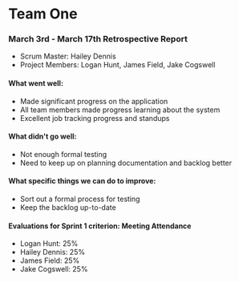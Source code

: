 # Team One

### March 3rd - March 17th Retrospective Report

* Scrum Master: Hailey Dennis
* Project Members: Logan Hunt, James Field, Jake Cogswell

#### What went well:
* Made significant progress on the application
* All team members made progress learning about the system
* Excellent job tracking progress and standups

#### What didn't go well:
* Not enough formal testing
* Need to keep up on planning documentation and backlog better

#### What specific things we can do to improve:
* Sort out a formal process for testing
* Keep the backlog up-to-date

#### Evaluations for Sprint 1 criterion: Meeting Attendance
* Logan Hunt: 25%
* Hailey Dennis: 25%
* James Field: 25%
* Jake Cogswell: 25%
